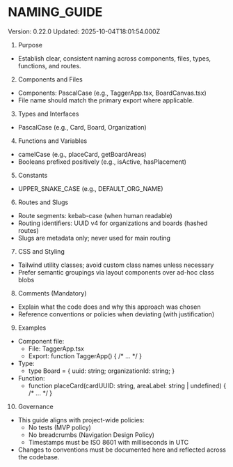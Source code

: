 # NAMING_GUIDE

Version: 0.22.0
Updated: 2025-10-04T18:01:54.000Z

1. Purpose
- Establish clear, consistent naming across components, files, types, functions, and routes.

2. Components and Files
- Components: PascalCase (e.g., TaggerApp.tsx, BoardCanvas.tsx)
- File name should match the primary export where applicable.

3. Types and Interfaces
- PascalCase (e.g., Card, Board, Organization)

4. Functions and Variables
- camelCase (e.g., placeCard, getBoardAreas)
- Booleans prefixed positively (e.g., isActive, hasPlacement)

5. Constants
- UPPER_SNAKE_CASE (e.g., DEFAULT_ORG_NAME)

6. Routes and Slugs
- Route segments: kebab-case (when human readable)
- Routing identifiers: UUID v4 for organizations and boards (hashed routes)
- Slugs are metadata only; never used for main routing

7. CSS and Styling
- Tailwind utility classes; avoid custom class names unless necessary
- Prefer semantic groupings via layout components over ad-hoc class blobs

8. Comments (Mandatory)
- Explain what the code does and why this approach was chosen
- Reference conventions or policies when deviating (with justification)

9. Examples
- Component file:
  - File: TaggerApp.tsx
  - Export: function TaggerApp() { /* ... */ }
- Type:
  - type Board = { uuid: string; organizationId: string; }
- Function:
  - function placeCard(cardUUID: string, areaLabel: string | undefined) { /* ... */ }

10. Governance
- This guide aligns with project-wide policies:
  - No tests (MVP policy)
  - No breadcrumbs (Navigation Design Policy)
  - Timestamps must be ISO 8601 with milliseconds in UTC
- Changes to conventions must be documented here and reflected across the codebase.